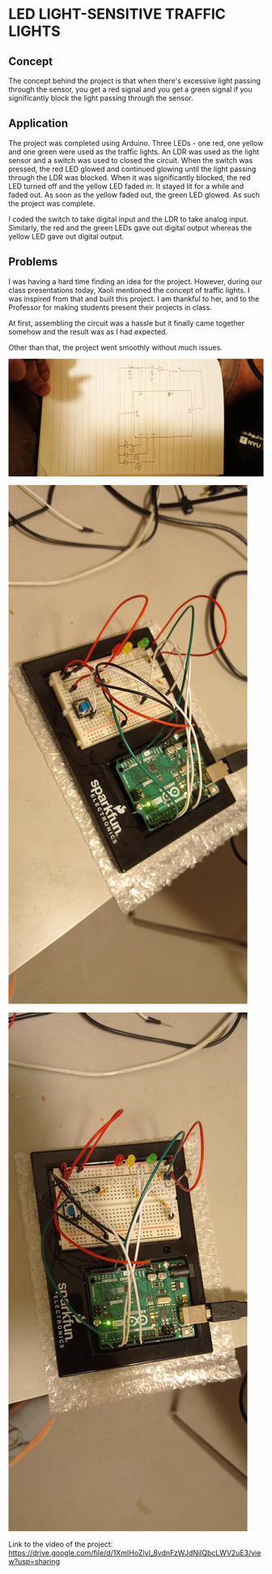 # LED LIGHT-SENSITIVE TRAFFIC LIGHTS

## Concept

The concept behind the project is that when there's excessive light passing through the sensor, you get a red signal and you get a green signal if you significantly block the light passing through the sensor. 

## Application

The project was completed using Arduino. Three LEDs - one red, one yellow and one green were used as the traffic lights. An LDR was used as the light sensor and a switch was used to closed the circuit. When the switch was pressed, the red LED glowed and continued glowing until the light passing through the LDR was blocked. When it was significantly blocked, the red LED turned off and the yellow LED faded in. It stayed lit for a while and faded out. As soon as the yellow faded out, the green LED glowed. As such the project was complete.

I coded the switch to take digital input and the LDR to take analog input. Similarly, the red and the green LEDs gave out digital output whereas the yellow LED gave out digital output.

## Problems

I was having a hard time finding an idea for the project. However, during our class presentations today, Xaoli mentioned the concept of traffic lights. I was inspired from that and built this project. I am thankful to her, and to the Professor for making students present their projects in class. 

At first, assembling the circuit was a hassle but it finally came together somehow and the result was as I had expected.

Other than that, the project went smoothly without much issues.

![](schematic.jpg)

![](picture1.jpg)

![](picture2.jpg)

Link to the video of the project:
https://drive.google.com/file/d/1XmIHoZlvl_8vdnFzWJdNiIQbcLWV2uE3/view?usp=sharing
